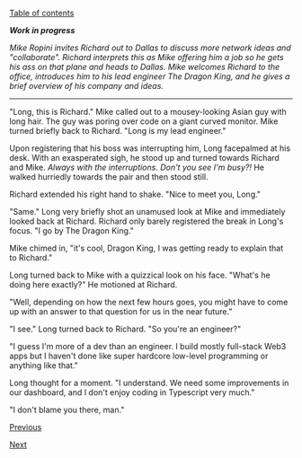 [Table of contents](./README.md#table-of-contents)

***Work in progress***

*Mike Ropini invites Richard out to Dallas to discuss more network ideas and "collaborate". Richard interprets this as Mike offering him a job so he gets his ass on that plane and heads to Dallas. Mike welcomes Richard to the office, introduces him to his lead engineer The Dragon King, and he gives a brief overview of his company and ideas.*

<hr />

"Long, this is Richard." Mike called out to a mousey-looking Asian guy with long hair. The guy was poring over code on a giant curved monitor. Mike turned briefly back to Richard. "Long is my lead engineer."

Upon registering that his boss was interrupting him, Long facepalmed at his desk. With an exasperated sigh, he stood up and turned towards Richard and Mike. *Always with the interruptions. Don't you see I'm busy?!* He walked hurriedly towards the pair and then stood still.

Richard extended his right hand to shake. "Nice to meet you, Long."

"Same." Long very briefly shot an unamused look at Mike and immediately looked back at Richard. Richard only barely registered the break in Long's focus. "I go by The Dragon King."

Mike chimed in, "it's cool, Dragon King, I was getting ready to explain that to Richard."

Long turned back to Mike with a quizzical look on his face. "What's he doing here exactly?" He motioned at Richard.

"Well, depending on how the next few hours goes, you might have to come up with an answer to that question for us in the near future."

"I see." Long turned back to Richard. "So you're an engineer?"

"I guess I'm more of a dev than an engineer. I build mostly full-stack Web3 apps but I haven't done like super hardcore low-level programming or anything like that."

Long thought for a moment. "I understand. We need some improvements in our dashboard, and I don't enjoy coding in Typescript very much."

"I don't blame you there, man."

[Previous](./%3F-3.intrigue.md)

[Next](./%3F-1.awakening.md)